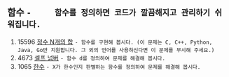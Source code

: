 함수 ```- 	함수를 정의하면 코드가 깔끔해지고 관리하기 쉬워집니다.```
---
1. 15596 [정수 N개의 합](https://www.acmicpc.net/problem/15596)
    ```- 함수를 구현해 봅시다. (이 문제는 C, C++, Python, Java, Go만 지원합니다. 그 외의 언어를 사용하신다면 이 문제를 무시해 주세요.)```
2. 4673	[셀프 넘버](https://www.acmicpc.net/problem/4673)
    ```- 함수 d를 정의하여 문제를 해결해 봅시다.```
3. 1065	[한수](https://www.acmicpc.net/problem/1065)
    ```- X가 한수인지 판별하는 함수를 정의하여 문제를 해결해 봅시다.```
